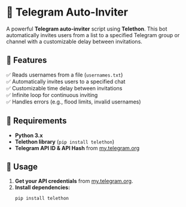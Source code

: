 # 🚀 Telegram Auto-Inviter  

A powerful **Telegram auto-inviter** script using **Telethon**. This bot automatically invites users from a list to a specified Telegram group or channel with a customizable delay between invitations.  

## 🔹 Features  
✅ Reads usernames from a file (`usernames.txt`)  
✅ Automatically invites users to a specified chat  
✅ Customizable time delay between invitations  
✅ Infinite loop for continuous inviting  
✅ Handles errors (e.g., flood limits, invalid usernames)  

## 🔧 Requirements  
- **Python 3.x**  
- **Telethon library** (`pip install telethon`)  
- **Telegram API ID & API Hash** from [my.telegram.org](https://my.telegram.org/apps)  

## 🚀 Usage  
1. **Get your API credentials** from [my.telegram.org](https://my.telegram.org/apps).  
2. **Install dependencies:**  
   ```sh
   pip install telethon
